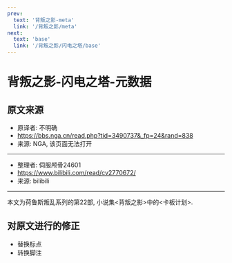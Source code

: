 ```yaml
---
prev:
  text: '背叛之影-meta'
  link: '/背叛之影/meta'
next:
  text: 'base'
  link: '/背叛之影/闪电之塔/base'
---
```


# 背叛之影-闪电之塔-元数据

## 原文来源

+ 原译者: 不明确
+ <https://bbs.nga.cn/read.php?tid=3490737&_fp=24&rand=838>
+ 来源: NGA, 该页面无法打开

--------

+ 整理者: 伺服颅骨24601
+ <https://www.bilibili.com/read/cv2770672/>
+ 来源: bilibili

--------

本文为荷鲁斯叛乱系列的第22部, 小说集<背叛之影>中的<卡板计划>.

## 对原文进行的修正

+ 替换标点
+ 转换脚注
